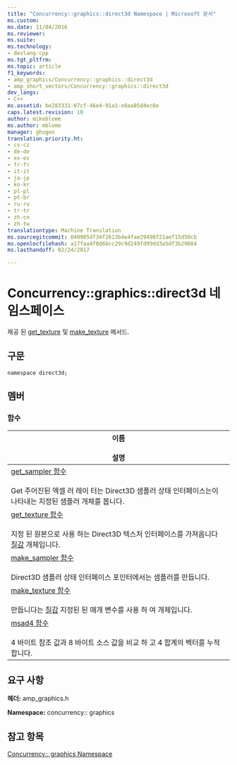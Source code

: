 ```yaml
---
title: "Concurrency::graphics::direct3d Namespace | Microsoft 문서"
ms.custom: 
ms.date: 11/04/2016
ms.reviewer: 
ms.suite: 
ms.technology:
- devlang-cpp
ms.tgt_pltfrm: 
ms.topic: article
f1_keywords:
- amp_graphics/Concurrency::graphics::direct3d
- amp_short_vectors/Concurrency::graphics::direct3d
dev_langs:
- C++
ms.assetid: be283331-07cf-46e4-91a1-e8aa85d4ec8e
caps.latest.revision: 10
author: mikeblome
ms.author: mblome
manager: ghogen
translation.priority.ht:
- cs-cz
- de-de
- es-es
- fr-fr
- it-it
- ja-jp
- ko-kr
- pl-pl
- pt-br
- ru-ru
- tr-tr
- zh-cn
- zh-tw
translationtype: Machine Translation
ms.sourcegitcommit: 040985df34f2613b4e4fae29498721aef15d50cb
ms.openlocfilehash: a17faa4f0d6bcc29c9d249fd99dd3a5df3b29884
ms.lasthandoff: 02/24/2017

---
```

# <a name="concurrencygraphicsdirect3d-namespace"></a>Concurrency::graphics::direct3d 네임스페이스
제공 된 [get_texture](concurrency-graphics-direct3d-namespace-functions.md#get_texture) 및 [make_texture](concurrency-graphics-direct3d-namespace-functions.md#make_texture) 메서드.  
  
## <a name="syntax"></a>구문  
  
```  
namespace direct3d;  
```  
  
## <a name="members"></a>멤버  
  
### <a name="functions"></a>함수  
  
|이름<br /><br /> 설명|  
|--------------------------|  
|[get_sampler 함수](concurrency-graphics-direct3d-namespace-functions.md#get_sampler)<br /><br /> Get 주어진된 엑셀 러 레이 터는 Direct3D 샘플러 상태 인터페이스는이 나타내는 지정된 샘플러 개체를 봅니다.|  
|[get_texture 함수](concurrency-graphics-direct3d-namespace-functions.md#get_texture)<br /><br /> 지정 된 원본으로 사용 하는 Direct3D 텍스처 인터페이스를 가져옵니다 [질감](texture-class.md) 개체입니다.|  
|[make_sampler 함수](concurrency-graphics-direct3d-namespace-functions.md#make_sampler)<br /><br /> Direct3D 샘플러 상태 인터페이스 포인터에서는 샘플러를 만듭니다.|  
|[make_texture 함수](concurrency-graphics-direct3d-namespace-functions.md#make_texture)<br /><br /> 만듭니다는 [질감](texture-class.md) 지정된 된 매개 변수를 사용 하 여 개체입니다.|  
|[msad4 함수](concurrency-graphics-direct3d-namespace-functions.md#msad4)<br /><br /> 4 바이트 참조 값과 8 바이트 소스 값을 비교 하 고 4 합계의 벡터를 누적 합니다.|  
  
## <a name="requirements"></a>요구 사항  
 **헤더:** amp_graphics.h  
  
 **Namespace:** concurrency:: graphics  
  
## <a name="see-also"></a>참고 항목  
 [Concurrency:: graphics Namespace](concurrency-graphics-namespace.md)

